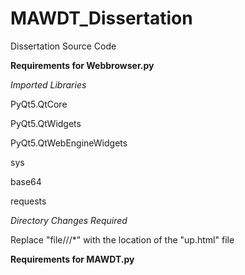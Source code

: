# MAWDT_Dissertation

Dissertation Source Code

**Requirements for Webbrowser.py**

_Imported Libraries_

PyQt5.QtCore

PyQt5.QtWidgets

PyQt5.QtWebEngineWidgets

sys

base64

requests


_Directory Changes Required_

Replace "file///*" with the location of the "up.html" file 


**Requirements for MAWDT.py**
